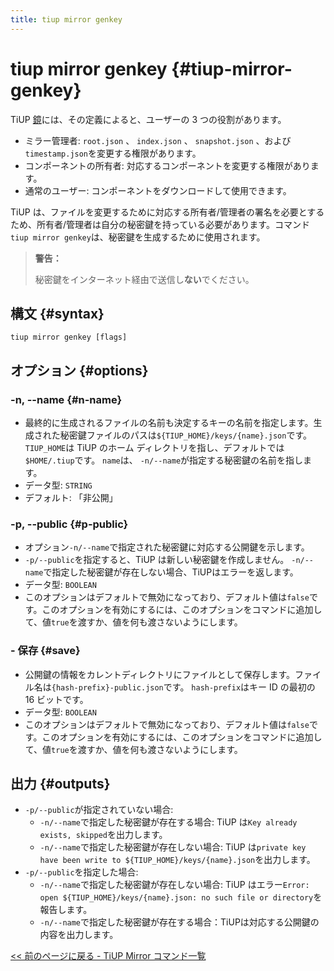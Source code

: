 ```yaml
---
title: tiup mirror genkey
---
```


# tiup mirror genkey {#tiup-mirror-genkey}

TiUP [鏡](/tiup/tiup-mirror-reference.md)には、その定義によると、ユーザーの 3 つの役割があります。

-   ミラー管理者: `root.json` 、 `index.json` 、 `snapshot.json` 、および`timestamp.json`を変更する権限があります。
-   コンポーネントの所有者: 対応するコンポーネントを変更する権限があります。
-   通常のユーザー: コンポーネントをダウンロードして使用できます。

TiUP は、ファイルを変更するために対応する所有者/管理者の署名を必要とするため、所有者/管理者は自分の秘密鍵を持っている必要があります。コマンド`tiup mirror genkey`は、秘密鍵を生成するために使用されます。

> **警告：**
>
> 秘密鍵をインターネット経由で送信し**ない**でください。

## 構文 {#syntax}

```shell
tiup mirror genkey [flags]
```

## オプション {#options}

### -n, --name {#n-name}

-   最終的に生成されるファイルの名前も決定するキーの名前を指定します。生成された秘密鍵ファイルのパスは`${TIUP_HOME}/keys/{name}.json`です。 `TIUP_HOME`は TiUP のホーム ディレクトリを指し、デフォルトでは`$HOME/.tiup`です。 `name`は、 `-n/--name`が指定する秘密鍵の名前を指します。
-   データ型: `STRING`
-   デフォルト: 「非公開」

### -p, --public {#p-public}

-   オプション`-n/--name`で指定された秘密鍵に対応する公開鍵を示します。
-   `-p/--public`を指定すると、TiUP は新しい秘密鍵を作成しません。 `-n/--name`で指定した秘密鍵が存在しない場合、TiUPはエラーを返します。
-   データ型: `BOOLEAN`
-   このオプションはデフォルトで無効になっており、デフォルト値は`false`です。このオプションを有効にするには、このオプションをコマンドに追加して、値`true`を渡すか、値を何も渡さないようにします。

### - 保存 {#save}

-   公開鍵の情報をカレントディレクトリにファイルとして保存します。ファイル名は`{hash-prefix}-public.json`です。 `hash-prefix`はキー ID の最初の 16 ビットです。
-   データ型: `BOOLEAN`
-   このオプションはデフォルトで無効になっており、デフォルト値は`false`です。このオプションを有効にするには、このオプションをコマンドに追加して、値`true`を渡すか、値を何も渡さないようにします。

## 出力 {#outputs}

-   `-p/--public`が指定されていない場合:
    -   `-n/--name`で指定した秘密鍵が存在する場合: TiUP は`Key already exists, skipped`を出力します。
    -   `-n/--name`で指定した秘密鍵が存在しない場合: TiUP は`private key have been write to ${TIUP_HOME}/keys/{name}.json`を出力します。
-   `-p/--public`を指定した場合:
    -   `-n/--name`で指定した秘密鍵が存在しない場合: TiUP はエラー`Error: open ${TIUP_HOME}/keys/{name}.json: no such file or directory`を報告します。
    -   `-n/--name`で指定した秘密鍵が存在する場合：TiUPは対応する公開鍵の内容を出力します。

[&lt;&lt; 前のページに戻る - TiUP Mirror コマンド一覧](/tiup/tiup-command-mirror.md#command-list)
